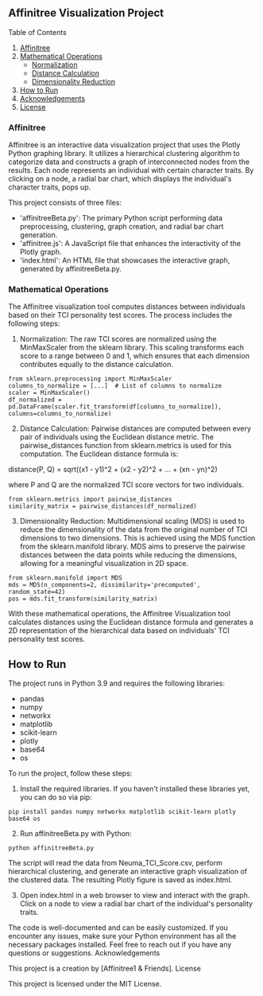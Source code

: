 ## Affinitree Visualization Project

Table of Contents

1. [Affinitree](#affinitree)
2. [Mathematical Operations](#mathematical-operations)
   - [Normalization](#normalization)
   - [Distance Calculation](#distance-calculation)
   - [Dimensionality Reduction](#dimensionality-reduction)
3. [How to Run](#how-to-run)
4. [Acknowledgements](#acknowledgements)
5. [License](#license)

### Affinitree 

Affinitree is an interactive data visualization project that uses the Plotly Python graphing library. It utilizes a hierarchical clustering algorithm to categorize data and constructs a graph of interconnected nodes from the results. Each node represents an individual with certain character traits. By clicking on a node, a radial bar chart, which displays the individual's character traits, pops up.

This project consists of three files:

* 'affinitreeBeta.py': The primary Python script performing data preprocessing, clustering, graph creation, and radial bar chart generation.
* 'affinitree.js': A JavaScript file that enhances the interactivity of the Plotly graph.
* 'index.html': An HTML file that showcases the interactive graph, generated by affinitreeBeta.py.

### Mathematical Operations

The Affinitree visualization tool computes distances between individuals based on their TCI personality test scores. The process includes the following steps:

1. Normalization: The raw TCI scores are normalized using the MinMaxScaler from the sklearn library. This scaling transforms each score to a range between 0 and 1, which ensures that each dimension contributes equally to the distance calculation.

```
from sklearn.preprocessing import MinMaxScaler
columns_to_normalize = [...]  # List of columns to normalize
scaler = MinMaxScaler()
df_normalized = pd.DataFrame(scaler.fit_transform(df[columns_to_normalize]), columns=columns_to_normalize)
```

2. Distance Calculation: Pairwise distances are computed between every pair of individuals using the Euclidean distance metric. The pairwise_distances function from sklearn.metrics is used for this computation. The Euclidean distance formula is:

distance(P, Q) = sqrt((x1 - y1)^2 + (x2 - y2)^2 + ... + (xn - yn)^2)

where P and Q are the normalized TCI score vectors for two individuals.

```
from sklearn.metrics import pairwise_distances
similarity_matrix = pairwise_distances(df_normalized)
```

3. Dimensionality Reduction: Multidimensional scaling (MDS) is used to reduce the dimensionality of the data from the original number of TCI dimensions to two dimensions. This is achieved using the MDS function from the sklearn.manifold library. MDS aims to preserve the pairwise distances between the data points while reducing the dimensions, allowing for a meaningful visualization in 2D space.

```
from sklearn.manifold import MDS
mds = MDS(n_components=2, dissimilarity='precomputed', random_state=42)
pos = mds.fit_transform(similarity_matrix)
```
With these mathematical operations, the Affinitree Visualization tool calculates distances using the Euclidean distance formula and generates a 2D representation of the hierarchical data based on individuals' TCI personality test scores.

## How to Run

The project runs in Python 3.9 and requires the following libraries:

* pandas
* numpy
* networkx
* matplotlib
* scikit-learn
* plotly
* base64
* os

To run the project, follow these steps:

1. Install the required libraries. If you haven't installed these libraries yet, you can do so via pip:

```
pip install pandas numpy networkx matplotlib scikit-learn plotly base64 os
```

2. Run affinitreeBeta.py with Python:

```
python affinitreeBeta.py
```

The script will read the data from Neuma_TCI_Score.csv, perform hierarchical clustering, and generate an interactive graph visualization of the clustered data. The resulting Plotly figure is saved as index.html.

3. Open index.html in a web browser to view and interact with the graph. Click on a node to view a radial bar chart of the individual's personality traits.

The code is well-documented and can be easily customized. If you encounter any issues, make sure your Python environment has all the necessary packages installed. Feel free to reach out if you have any questions or suggestions.
Acknowledgements

This project is a creation by [Affinitree1 & Friends].
License

This project is licensed under the MIT License.